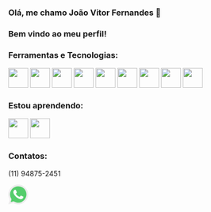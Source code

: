 
### Olá, me chamo João Vitor Fernandes 👋
### Bem vindo ao meu perfil!

### Ferramentas e Tecnologias:

<img src="https://cdn.jsdelivr.net/gh/devicons/devicon/icons/git/git-original.svg" width="40" height="40" /> <img src="https://cdn.jsdelivr.net/gh/devicons/devicon/icons/python/python-original.svg" width="40" height="40"/> <img src="https://cdn.jsdelivr.net/gh/devicons/devicon/icons/mysql/mysql-original-wordmark.svg" width="40" height="40"/> <img src="https://cdn.jsdelivr.net/gh/devicons/devicon/icons/postgresql/postgresql-original.svg" width="40" height="40"/> <img src="https://cdn.jsdelivr.net/gh/devicons/devicon/icons/django/django-plain.svg" width="40" height="40"/> <img src="https://cdn.jsdelivr.net/gh/devicons/devicon/icons/html5/html5-original.svg" width="40" height="40"/> <img src="https://cdn.jsdelivr.net/gh/devicons/devicon/icons/css3/css3-original.svg" width="40" height="40"/> <img src="https://cdn.jsdelivr.net/gh/devicons/devicon/icons/bootstrap/bootstrap-original.svg" width="40" height="40"/> <img src="https://cdn.jsdelivr.net/gh/devicons/devicon/icons/javascript/javascript-original.svg" width="40" height="40"/>

### Estou aprendendo:

<img src="https://cdn.jsdelivr.net/gh/devicons/devicon/icons/java/java-original.svg" width="40" height="40"/> <img src="https://cdn.jsdelivr.net/gh/devicons/devicon/icons/react/react-original.svg" width="40" height="40"/>

### Contatos:

<div>
          <p>(11) 94875-2451</p><svg xmlns="http://www.w3.org/2000/svg" xmlns:xlink="http://www.w3.org/1999/xlink" width="40" height="40" version="1.1" id="Layer_1" viewBox="0 0 512 512" xml:space="preserve">
<path style="fill:#EDEDED;" d="M0,512l35.31-128C12.359,344.276,0,300.138,0,254.234C0,114.759,114.759,0,255.117,0  S512,114.759,512,254.234S395.476,512,255.117,512c-44.138,0-86.51-14.124-124.469-35.31L0,512z"/>
<path style="fill:#55CD6C;" d="M137.71,430.786l7.945,4.414c32.662,20.303,70.621,32.662,110.345,32.662  c115.641,0,211.862-96.221,211.862-213.628S371.641,44.138,255.117,44.138S44.138,137.71,44.138,254.234  c0,40.607,11.476,80.331,32.662,113.876l5.297,7.945l-20.303,74.152L137.71,430.786z"/>
<path style="fill:#FEFEFE;" d="M187.145,135.945l-16.772-0.883c-5.297,0-10.593,1.766-14.124,5.297  c-7.945,7.062-21.186,20.303-24.717,37.959c-6.179,26.483,3.531,58.262,26.483,90.041s67.09,82.979,144.772,105.048  c24.717,7.062,44.138,2.648,60.028-7.062c12.359-7.945,20.303-20.303,22.952-33.545l2.648-12.359  c0.883-3.531-0.883-7.945-4.414-9.71l-55.614-25.6c-3.531-1.766-7.945-0.883-10.593,2.648l-22.069,28.248  c-1.766,1.766-4.414,2.648-7.062,1.766c-15.007-5.297-65.324-26.483-92.69-79.448c-0.883-2.648-0.883-5.297,0.883-7.062  l21.186-23.834c1.766-2.648,2.648-6.179,1.766-8.828l-25.6-57.379C193.324,138.593,190.676,135.945,187.145,135.945"/>
</svg>
</div>

<!--
**FRNS1/FRNS1** is a ✨ _special_ ✨ repository because its `README.md` (this file) appears on your GitHub profile.

Here are some ideas to get you started:

- 🔭 I’m currently working on ...
- 🌱 I’m currently learning ...
- 👯 I’m looking to collaborate on ...
- 🤔 I’m looking for help with ...
- 💬 Ask me about ...
- 📫 How to reach me: ...
- 😄 Pronouns: ...
- ⚡ Fun fact: ...
-->
